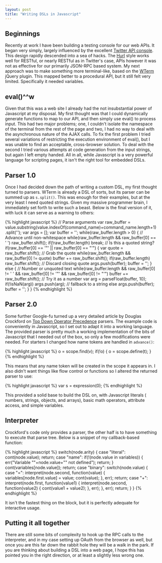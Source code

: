 ```yaml
---
layout: post
title: "Writing DSLs in Javascript"
---
```


Beginnings
----------

Recently at work I have been building a testing console for our web APIs. It
began very simply, largely influenced by the excellent [Twitter API console](
http://dev.twitter.com/console). This design rapidly descended into a sea of
hacks. The [Hurl](http://hurl.it/) style works well for RESTful, or nearly
RESTful as in Twitter's case, APIs however it was not as effective for our
primarily JSON-RPC based system. My next approach was to make something more
terminal-like, based on the [WTerm](http://plugins.jquery.com/project/wterm)
jQuery plugin. This mapped better to a procedural API, but it still felt very
limited. Specifically it needed variables.

eval()^^w
---------

Given that this was a web site I already had the not insubstantial power of
Javascript at my disposal. My first thought was that I could dynamically
generate functions to map to our API, and then simply use eval() to process
input. This had two major problems; one, I couldn't isolate the namespace of
the terminal from the rest of the page and two, I had no way to deal with the
asynchronous nature of the AJAX calls. To fix the first problem I tried
several variations of restricting the execution environment of eval(), but
I was unable to find an acceptable, cross-browser solution. To deal with the
second I tried various attempts at code generation from the input strings, but
again I left empty handed. All in all, while Javascript is a very powerful
language for scripting pages, it isn't the right tool for embedded DSLs.

Parser 1.0
----------

Once I had decided down the path of writing a custom DSL, my first thought
turned to parsers. WTerm is already a DSL of sorts, but its parser can be
summed up as ``s.split()``. This was enough for their examples, but at the
very least I need quoted strings. Given my massive programmer brain, I
immediately set forth to write such a beast. Below is the final version of it,
with luck it can serve as a warning to others:

{% highlight javascript %}
// Parse arguments
var raw_buffer = value.substring(value.indexOf(command_name)+command_name.length+1).split('');
var args = [];
var buffer = '';
while(raw_buffer.length > 0) {
    // Advance until non-whitespace
    while(raw_buffer.length && raw_buffer[0] == ' ') raw_buffer.shift();
    if(!raw_buffer.length) break;
    // Is this a quoted string?
    if(raw_buffer[0] == '"' || raw_buffer[0] == "'") {
        var quote = raw_buffer.shift(); // Grab the quote
        while(raw_buffer.length && raw_buffer[0] != quote) buffer += raw_buffer.shift();
        if(raw_buffer.length) raw_buffer.shift(); // Discard closing quote
        args.push(buffer);
        buffer = '';
    } else {
        // Number or unquoted text
        while(raw_buffer.length && raw_buffer[0] != ' ' && raw_buffer[0] != '"' && raw_buffer[0] != "'") buffer += raw_buffer.shift();
        // Try it as a number
        var arg = parseFloat(buffer, 10);
        if(!isNaN(arg)) args.push(arg);
        // fallback to a string
        else args.push(buffer);
        buffer = '';
    }
}
{% endhighlight %}

Parser 2.0
----------

Some further Google-fu turned up a very detailed article by Douglas Crockford
on [Top Down Operator Precedence](http://javascript.crockford.com/tdop/tdop.html)
parsers. The example code is conveniently in Javascript, so I set out to adapt
it into a working language. The provided parser is pretty much a working
implementation of the bits of Javascript that I needed out of the box, so only
a few modifications were needed. For starters I changed how name tokens are
handled in ``advance()``:

{% highlight javascript %}
o = scope.find(v);
if(!o) {
    o = scope.define(t);
}
{% endhighlight %}

This means that any name token will be created in the scope it appears in. I
also didn't want things like flow control or functions so I altered the
returned parser to use:

{% highlight javascript %}
var s = expression(0);
{% endhighlight %}

This provided a solid base to build the DSL on, with Javascript literals (
numbers, strings, objects, and arrays), basic math operators, attribute access,
and simple variables.

Interpreter
-----------

Crockford's code only provides a parser, the other half is to have something
to execute that parse tree. Below is a snippet of my callback-based function:

{% highlight javascript %}
switch(node.arity) {
case "literal": cont(node.value); return;
case "name":
    if(!(node.value in variables)) {
        err("Variable \""+node.value+"\" not defined");
        return;
    }
    cont(variables[node.value]);
    return;
case "binary":
    switch(node.value) {
    case "=":
        interpret(node.second, function(value) {
            variables[node.first.value] = value;
            cont(value);
        }, err);
        return;
    case "+":
        interpret(node.first, function(value1) {
            interpret(node.second, function(value2) {
               cont(value1 + value2); 
            }, err);
        }, err);
        return;
    }
}
{% endhighlight %}

It isn't the fastest thing on the block, but it is perfectly adequate for
interactive usage.

Putting it all together
-----------------------

There are still some bits of complexity to hook up the RPC calls to the
interpreter, and in my case setting up OAuth from the browser as well, but
once you are this far down the rabbit hole they will be a walk in the park.
If you are thinking about building a DSL into a web page, I hope this has
pointed you in the right direction, or at least a slightly less wrong one.
